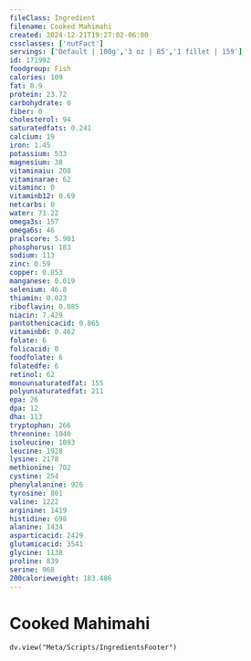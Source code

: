 ```yaml
---
fileClass: Ingredient
filename: Cooked Mahimahi
created: 2024-12-21T19:27:02-06:00
cssclasses: ['nutFact']
servings: ['Default | 100g','3 oz | 85','1 fillet | 159']
id: 171992
foodgroup: Fish
calories: 109
fat: 0.9
protein: 23.72
carbohydrate: 0
fiber: 0
cholesterol: 94
saturatedfats: 0.241
calcium: 19
iron: 1.45
potassium: 533
magnesium: 38
vitaminaiu: 208
vitaminarae: 62
vitaminc: 0
vitaminb12: 0.69
netcarbs: 0
water: 71.22
omega3s: 157
omega6s: 46
pralscore: 5.901
phosphorus: 183
sodium: 113
zinc: 0.59
copper: 0.053
manganese: 0.019
selenium: 46.8
thiamin: 0.023
riboflavin: 0.085
niacin: 7.429
pantothenicacid: 0.865
vitaminb6: 0.462
folate: 6
folicacid: 0
foodfolate: 6
folatedfe: 6
retinol: 62
monounsaturatedfat: 155
polyunsaturatedfat: 211
epa: 26
dpa: 12
dha: 113
tryptophan: 266
threonine: 1040
isoleucine: 1093
leucine: 1928
lysine: 2178
methionine: 702
cystine: 254
phenylalanine: 926
tyrosine: 801
valine: 1222
arginine: 1419
histidine: 698
alanine: 1434
asparticacid: 2429
glutamicacid: 3541
glycine: 1138
proline: 839
serine: 968
200calorieweight: 183.486
---
```


# Cooked Mahimahi

```dataviewjs
dv.view("Meta/Scripts/IngredientsFooter")
```